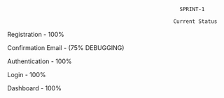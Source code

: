                                                            SPRINT-1
                                                           
                                                         Current Status 

Registration - 100%

Confirmation Email - (75% DEBUGGING)

Authentication - 100%

Login - 100%

Dashboard - 100%
